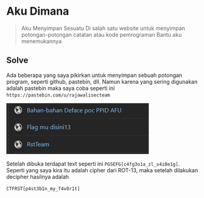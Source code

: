 # Aku Dimana 
> Aku Menyimpan Sesuatu Di salah satu website untuk menyimpan potongan-potongan catatan atau kode pemrograman
> Bantu aku menemukannya

## Solve
Ada beberapa yang saya pikirkan untuk menyimpan sebuah potongan program, seperti github, pastebin, dll.
Namun karena yang sering digunakan adalah pastebin maka saya coba seperti ini `https://pastebin.com/u/rajawalisecteam`

![images](images/image.png)

Setelah dibuka terdapat text seperti ini `PGSEFG[c4fg3o1a_zl_s4i0e1g]`.
Seperti yang saya kira itu adalah cipher dari ROT-13, maka setelah dilakukan decipher hasilnya adalah
```
CTFRST[p4st3b1n_my_f4v0r1t]
```
